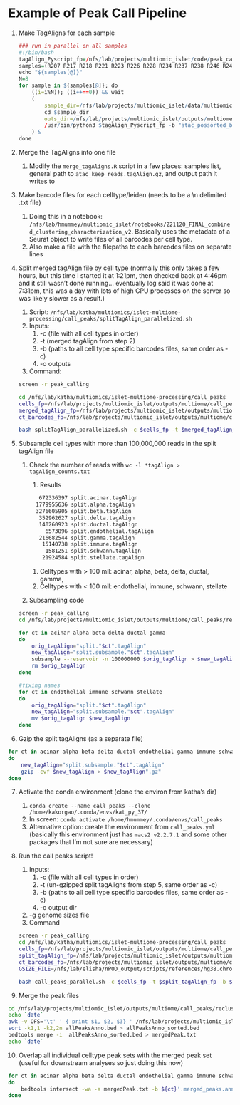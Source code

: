 # Example of Peak Call Pipeline

1. Make TagAligns for each sample 
    
    ```r
    ### run in parallel on all samples
    #!/bin/bash
    tagAlign_Pyscript_fp=/nfs/lab/projects/multiomic_islet/code/peak_calling/make_tagAligns.py
    samples=(R207 R217 R218 R221 R223 R226 R228 R234 R237 R238 R246 R247 R275 R277 R284 R290 R292 R316 R317 R319 R325 R326 R327 R332 R343 R349 R353 R354 R362 R363 R364)
    echo "${samples[@]}"
    N=8
    for sample in ${samples[@]}; do
    	((i=i%N)); ((i++==0)) && wait
    	(
    		sample_dir=/nfs/lab/projects/multiomic_islet/data/multiomics/cellranger/deep-shallow/${sample}/outs #path to directory with bam file (cellranger outputs)
    		cd $sample_dir
    		outs_dir=/nfs/lab/projects/multiomic_islet/outputs/multiome/indv_sample_processing/${sample}/
    		/usr/bin/python3 $tagAlign_Pyscript_fp -b "atac_possorted_bam.bam" -k ${outs_dir}filtered_barcodes.txt -o $outs_dir >> ${outs_dir}/log_make_tagAlign.txt
    	) &
    done
    
    ```
    
2. Merge the TagAligns into one file
    1. Modify the `merge_tagAligns.R` script in a few places: samples list, general path to `atac_keep_reads.tagAlign.gz`, and output path it writes to
3. Make barcode files for each celltype/leiden (needs to be a \n delimited .txt file)
    1. Doing this in a notebook: `/nfs/lab/hmummey/multiomic_islet/notebooks/221120_FINAL_combined_clustering_characterization_v2`. Basically uses the metadata of a Seurat object to write files of all barcodes per cell type. 
    2. Also make a file with the filepaths to each barcodes files on separate lines
4. Split merged tagAlign file by cell type (normally this only takes a few hours, but this time I started it at 1:21pm, then checked back at 4:46pm and it still wasn’t done running… eventually log said it was done at 7:31pm, this was a day with lots of high CPU processes on the server so was likely slower as a result.)
    1. Script: `/nfs/lab/katha/multiomics/islet-multiome-processing/call_peaks/splitTagAlign_parallelized.sh`
    2. Inputs:
        1. -c (file with all cell types in order)
        2. -t (merged tagAlign from step 2)
        3. -b (paths to all cell type specific barcodes files, same order as -c)
        4. -o outputs
    3. Command: 

    ```bash
    screen -r peak_calling
    
    cd /nfs/lab/katha/multiomics/islet-multiome-processing/call_peaks
    cells_fp=/nfs/lab/projects/multiomic_islet/outputs/multiome/call_peaks/recluster_final_majorCTs_v2/celltypes.txt
    merged_tagAlign_fp=/nfs/lab/projects/multiomic_islet/outputs/multiome/call_peaks/31merged.atac_keep_reads.tagAlign2.gz
    ct_barcodes_fp=/nfs/lab/projects/multiomic_islet/outputs/multiome/call_peaks/recluster_final_majorCTs_v2/barcodes_byCT.txt
    
    bash splitTagAlign_parallelized.sh -c $cells_fp -t $merged_tagAlign_fp -b $ct_barcodes_fp -o /nfs/lab/projects/multiomic_islet/outputs/multiome/call_peaks/recluster_final_majorCTs_v2/
    ```

5. Subsample cell types with more than 100,000,000 reads in the split tagAlign file
    1. Check the number of reads with `wc -l *tagAlign > tagAlign_counts.txt`
        1. Results
        
        ```bash
           672336397 split.acinar.tagAlign
          1779955636 split.alpha.tagAlign
          3276605905 split.beta.tagAlign
           352962627 split.delta.tagAlign
           140260923 split.ductal.tagAlign
             6573896 split.endothelial.tagAlign
           216682544 split.gamma.tagAlign
            15140738 split.immune.tagAlign
             1581251 split.schwann.tagAlign
            21924584 split.stellate.tagAlign
        ```
        
        1. Celltypes with > 100 mil: acinar, alpha, beta, delta, ductal, gamma, 
        2. Celltypes with < 100 mil: endothelial, immune, schwann, stellate
    2. Subsampling code
    
    ```bash
    screen -r peak_calling
    cd /nfs/lab/projects/multiomic_islet/outputs/multiome/call_peaks/recluster_final_majorCTs_v2
    
    for ct in acinar alpha beta delta ductal gamma 
    do
    	orig_tagAlign="split."$ct".tagAlign"
    	new_tagAlign="split.subsample."$ct".tagAlign"
    	subsample --reservoir -n 100000000 $orig_tagAlign > $new_tagAlign
    	rm $orig_tagAlign
    done
    
    #fixing names
    for ct in endothelial immune schwann stellate
    do
    	orig_tagAlign="split."$ct".tagAlign"
    	new_tagAlign="split.subsample."$ct".tagAlign"
    	mv $orig_tagAlign $new_tagAlign
    done
    ```
    
6. Gzip the split tagAligns (as a separate file)

```bash
for ct in acinar alpha beta delta ductal endothelial gamma immune schwann stellate
do
	new_tagAlign="split.subsample."$ct".tagAlign"
	gzip -cvf $new_tagAlign > $new_tagAlign".gz"
done
```

7. Activate the conda environment (clone the environ from katha’s dir)
    1. `conda create --name call_peaks --clone /home/kakorgao/.conda/envs/kat_py_37/` 
    2. In screen: `conda activate /home/hmummey/.conda/envs/call_peaks`
    3. Alternative option: create the environment from `call_peaks.yml` (basically this environment just has `macs2 v2.2.7.1` and some other packages that I’m not sure are necessary)
8. Run the call peaks script!
    1. Inputs:
        1. -c (file with all cell types in order)
        2. -t (un-gzipped split tagAligns from step 5, same order as -c)
        3. -b (paths to all cell type specific barcodes files, same order as -c)
        4. -o output dir
	5. -g genome sizes file
    2. Command
    
    ```bash
    screen -r peak_calling
    cd /nfs/lab/katha/multiomics/islet-multiome-processing/call_peaks
    cells_fp=/nfs/lab/projects/multiomic_islet/outputs/multiome/call_peaks/recluster_final_majorCTs_v2/celltypes.txt
    split_tagAlign_fp=/nfs/lab/projects/multiomic_islet/outputs/multiome/call_peaks/recluster_final_majorCTs_v2/split.subsample.tagAligns_byCT.txt
    ct_barcodes_fp=/nfs/lab/projects/multiomic_islet/outputs/multiome/call_peaks/recluster_final_majorCTs_v2/barcodes_byCT.txt
    GSIZE_FILE=/nfs/lab/elisha/nPOD_output/scripts/references/hg38.chrom.sizes
    
    bash call_peaks_parallel.sh -c $cells_fp -t $split_tagAlign_fp -b $ct_barcodes_fp -o /nfs/lab/projects/multiomic_islet/outputs/multiome/call_peaks/recluster_final_majorCTs_v2/ -g $GSIZE_FILE    
    ```
    
9. Merge the peak files 

```bash
cd /nfs/lab/projects/multiomic_islet/outputs/multiome/call_peaks/recluster_final_majorCTs_v2/
echo `date`
awk -v OFS='\t' ' { print $1, $2, $3} ' /nfs/lab/projects/multiomic_islet/outputs/multiome/call_peaks/recluster_final_majorCTs_v2/*.merged* > allPeaksAnno.bed
sort -k1,1 -k2,2n allPeaksAnno.bed > allPeaksAnno_sorted.bed
bedtools merge -i  allPeaksAnno_sorted.bed > mergedPeak.txt
echo `date`
```

10. Overlap all individual celltype peak sets with the merged peak set (useful for downstream analyses so just doing this now)

```bash
for ct in acinar alpha beta delta ductal endothelial gamma immune schwann stellate
do 
	bedtools intersect -wa -a mergedPeak.txt -b ${ct}'.merged_peaks.anno.bed' > ${ct}'.merged_peaks.anno.mergedOverlap.bed'
done
```
